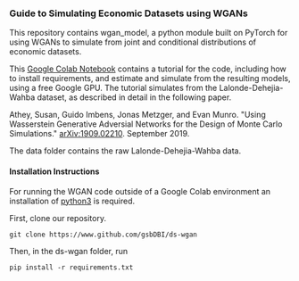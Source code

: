 ### Guide to Simulating Economic Datasets using WGANs

This repository contains wgan_model, a python module built on PyTorch for using WGANs to simulate from joint and conditional distributions of economic datasets. 

This [Google Colab Notebook](https://colab.research.google.com/drive/1AYvY4ZpCeHjEWLte39CFTs6_KgwRP-N6#scrollTo=NEX_jqVFFwS5) contains a tutorial for the code, including how to install requirements, and estimate and simulate from the resulting models, using a free Google GPU. The tutorial simulates from the Lalonde-Dehejia-Wahba dataset, as described in detail in the following paper. 

Athey, Susan, Guido Imbens, Jonas Metzger, and Evan Munro. 
"Using Wasserstein Generative Adversial Networks for the Design of Monte Carlo Simulations."
[arXiv:1909.02210](https://arxiv.org/abs/1909.02210). September 2019. 

The data folder contains the raw Lalonde-Dehejia-Wahba data.

#### Installation Instructions

For running the WGAN code outside of a Google Colab environment an installation of [python3](https://www.python.org/downloads/) is required. 

First, clone our repository. 
``` 
git clone https://www.github.com/gsbDBI/ds-wgan 
``` 

Then, in the ds-wgan folder, run 
``` 
pip install -r requirements.txt 
```

